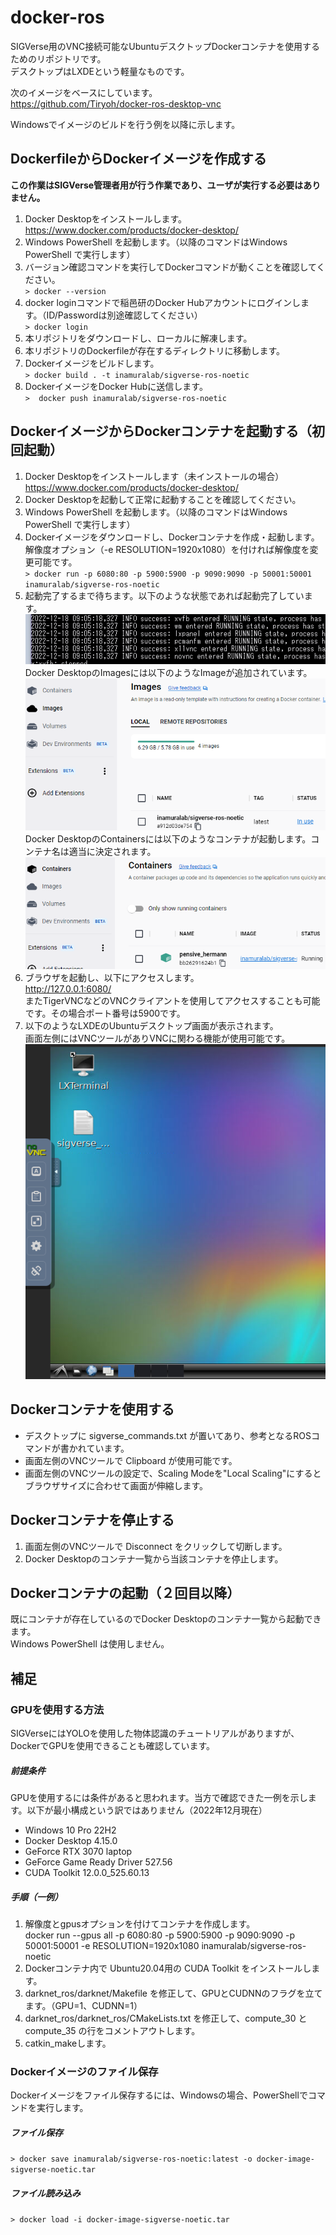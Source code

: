 # docker-ros

SIGVerse用のVNC接続可能なUbuntuデスクトップDockerコンテナを使用するためのリポジトリです。  
デスクトップはLXDEという軽量なものです。

次のイメージをベースにしています。  
https://github.com/Tiryoh/docker-ros-desktop-vnc

Windowsでイメージのビルドを行う例を以降に示します。

## DockerfileからDockerイメージを作成する

**この作業はSIGVerse管理者用が行う作業であり、ユーザが実行する必要はありません。**

1. Docker Desktopをインストールします。  
https://www.docker.com/products/docker-desktop/
1. Windows PowerShell を起動します。（以降のコマンドはWindows PowerShell で実行します）
1. バージョン確認コマンドを実行してDockerコマンドが動くことを確認してください。  
`> docker --version`
1. docker loginコマンドで稲邑研のDocker Hubアカウントにログインします。（ID/Passwordは別途確認してください）  
`> docker login`
1. 本リポジトリをダウンロードし、ローカルに解凍します。
1. 本リポジトリのDockerfileが存在するディレクトリに移動します。
1. Dockerイメージをビルドします。  
`> docker build . -t inamuralab/sigverse-ros-noetic`
1. DockerイメージをDocker Hubに送信します。  
`>  docker push inamuralab/sigverse-ros-noetic`

## DockerイメージからDockerコンテナを起動する（初回起動）

1. Docker Desktopをインストールします（未インストールの場合）  
https://www.docker.com/products/docker-desktop/
1. Docker Desktopを起動して正常に起動することを確認してください。
1. Windows PowerShell を起動します。（以降のコマンドはWindows PowerShell で実行します）
1. Dockerイメージをダウンロードし、Dockerコンテナを作成・起動します。  
解像度オプション（-e RESOLUTION=1920x1080）を付ければ解像度を変更可能です。  
`> docker run -p 6080:80 -p 5900:5900 -p 9090:9090 -p 50001:50001 inamuralab/sigverse-ros-noetic`
1. 起動完了するまで待ちます。以下のような状態であれば起動完了しています。
![create-container](images/create-container.png "Create Container")  
Docker DesktopのImagesには以下のようなImageが追加されています。  
![docker-desktop-images](images/docker-desktop-images.png "Docker Desktop Images")  
Docker DesktopのContainersには以下のようなコンテナが起動します。コンテナ名は適当に決定されます。  
![docker-desktop-containers](images/docker-desktop-containers.png "Docker Desktop Containers")  
1. ブラウザを起動し、以下にアクセスします。  
http://127.0.0.1:6080/  
またTigerVNCなどのVNCクライアントを使用してアクセスすることも可能です。その場合ポート番号は5900です。
1. 以下のようなLXDEのUbuntuデスクトップ画面が表示されます。  
画面左側にはVNCツールがありVNCに関わる機能が使用可能です。  
![vnc-desktop](images/vnc-desktop.png "VNC Window")  

## Dockerコンテナを使用する

+ デスクトップに sigverse_commands.txt が置いてあり、参考となるROSコマンドが書かれています。
+ 画面左側のVNCツールで Clipboard が使用可能です。
+ 画面左側のVNCツールの設定で、Scaling Modeを"Local Scaling"にするとブラウザサイズに合わせて画面が伸縮します。

## Dockerコンテナを停止する
1. 画面左側のVNCツールで Disconnect をクリックして切断します。
1. Docker Desktopのコンテナ一覧から当該コンテナを停止します。

## Dockerコンテナの起動（２回目以降）

既にコンテナが存在しているのでDocker Desktopのコンテナ一覧から起動できます。  
Windows PowerShell は使用しません。

## 補足

### GPUを使用する方法

SIGVerseにはYOLOを使用した物体認識のチュートリアルがありますが、DockerでGPUを使用できることも確認しています。

##### 前提条件
GPUを使用するには条件があると思われます。当方で確認できた一例を示します。以下が最小構成という訳ではありません（2022年12月現在）
+ Windows 10 Pro 22H2
+ Docker Desktop 4.15.0
+ GeForce RTX 3070 laptop
+ GeForce Game Ready Driver 527.56
+ CUDA Toolkit 12.0.0_525.60.13

##### 手順（一例）
1. 解像度とgpusオプションを付けてコンテナを作成します。  
docker run --gpus all -p 6080:80 -p 5900:5900 -p 9090:9090 -p 50001:50001 -e RESOLUTION=1920x1080 inamuralab/sigverse-ros-noetic
1. Dockerコンテナ内で Ubuntu20.04用の CUDA Toolkit をインストールします。
1. darknet_ros/darknet/Makefile を修正して、GPUとCUDNNのフラグを立てます。（GPU=1、CUDNN=1）
1. darknet_ros/darknet_ros/CMakeLists.txt を修正して、compute_30 と compute_35 の行をコメントアウトします。
1. catkin_makeします。

### Dockerイメージのファイル保存

Dockerイメージをファイル保存するには、Windowsの場合、PowerShellでコマンドを実行します。

##### ファイル保存

`> docker save inamuralab/sigverse-ros-noetic:latest -o docker-image-sigverse-noetic.tar`

##### ファイル読み込み
`> docker load -i docker-image-sigverse-noetic.tar`
